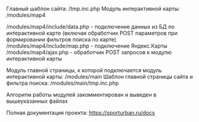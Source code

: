

Главный шаблон сайта: /tmp.inc.php
Модуль интерактивной карты: /modules/map4

/modules/map4/include/data.php - подключение данных из БД по интерактивной карте (включая обработчик POST параметров при формировании фильтров поиска по карте)
/modules/map4/include/map.php - подключение Яндекс.Карты
/modules/map4/ajax.php - обработчик POST запросов к модулю интерактивной карты

Модуль главной страницы, к которой подключается модуль интерактивной карты: /modules/main
Шаблон главной страницы сайта и фильтра поиска: /modules/main/tmp.inc.php

Алгоритм работы модулей закомментирован и выведен в вышеуказанных файлах


Полная документация проекта: https://sporturban.ru/docs
